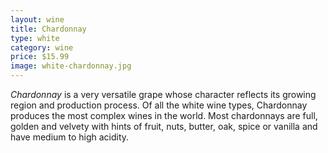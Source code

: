 ```yaml
---
layout: wine
title: Chardonnay
type: white
category: wine
price: $15.99
image: white-chardonnay.jpg
---
```


*Chardonnay* is a very versatile grape whose character reflects its growing region and production process. Of all the white wine types, Chardonnay produces the most complex wines in the world. Most chardonnays are full, golden and velvety with hints of fruit, nuts, butter, oak, spice or vanilla and have medium to high acidity.
